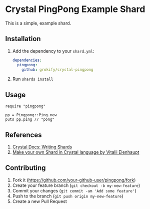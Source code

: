 # Crystal PingPong Example Shard

This is a simple, example shard.

## Installation

1. Add the dependency to your `shard.yml`:

   ```yaml
   dependencies:
     pingpong:
       github: grokify/crystal-pingpong
   ```

2. Run `shards install`

## Usage

```crystal
require "pingpong"

pp = Pingpong::Ping.new
puts pp.ping // "pong"
```

## References

1. [Crystal Docs: Writing Shards](https://crystal-lang.org/reference/1.5/guides/writing_shards.html)
1. [Make your own Shard in Crystal language by Vitalii Elenhaupt](https://veelenga.github.io/make-your-own-shard-in-crystal-language/)

## Contributing

1. Fork it (<https://github.com/your-github-user/pingpong/fork>)
2. Create your feature branch (`git checkout -b my-new-feature`)
3. Commit your changes (`git commit -am 'Add some feature'`)
4. Push to the branch (`git push origin my-new-feature`)
5. Create a new Pull Request
